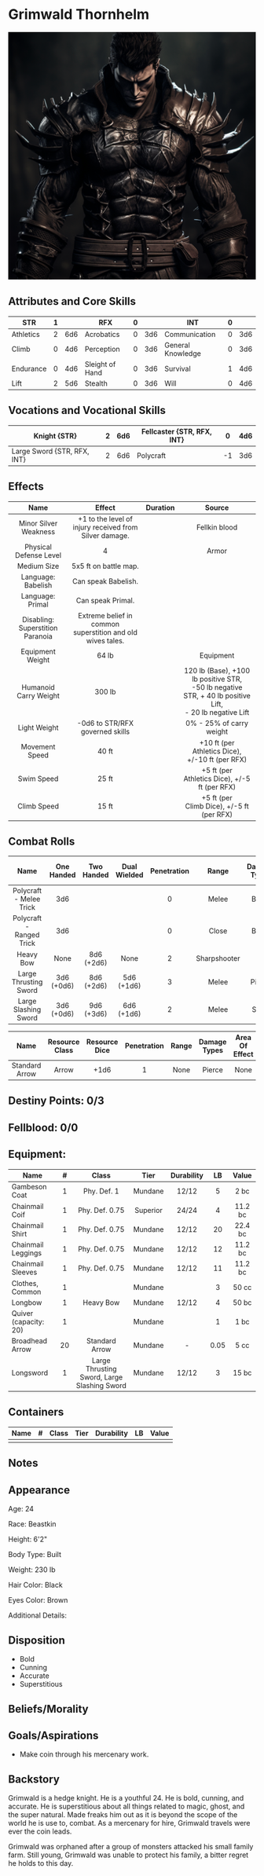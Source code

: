 # Grimwald Thornhelm

![alt_text](GrimwaldThornhelm.png)

## Attributes and Core Skills

| STR       | 1 |    | RFX             | 0 |    | INT               | 0 |    |
| --------- | :-: | :-: | --------------- | :-: | :-: | ----------------- | :-: | :-: |
| Athletics | 2 | 6d6 | Acrobatics      | 0 | 3d6 | Communication     | 0 | 3d6 |
| Climb     | 0 | 4d6 | Perception      | 0 | 3d6 | General Knowledge | 0 | 3d6 |
| Endurance | 0 | 4d6 | Sleight of Hand | 0 | 3d6 | Survival          | 1 | 4d6 |
| Lift      | 2 | 5d6 | Stealth         | 0 | 3d6 | Will              | 0 | 4d6 |

## Vocations and Vocational Skills

| Knight {STR}               | 2 | 6d6 | Fellcaster {STR, RFX, INT} | 0  | 4d6 |
| --------------------------- | :-: | :-: | -------------------------- | -- | --- |
| Large Sword {STR, RFX, INT} | 2 | 6d6 | Polycraft                  | -1 | 3d6 |

## Effects

|               Name               |                             Effect                             | Duration |                                                       Source                                                       |
| :------------------------------: | :-------------------------------------------------------------: | :------: | :-----------------------------------------------------------------------------------------------------------------: |
|      Minor Silver Weakness      |     +1 to the level of injury received from Silver damage.     |          |                                                    Fellkin blood                                                    |
|      Physical Defense Level      |                                4                                |          |                                                        Armor                                                        |
|           Medium Size           |                      5x5 ft on battle map.                      |          |                                                                                                                    |
|        Language: Babelish        |                       Can speak Babelish.                       |          |                                                                                                                    |
|         Language: Primal         |                        Can speak Primal.                        |          |                                                                                                                    |
| Disabling: Superstition Paranoia | Extreme belief in common<br />superstition and old wives tales. |          |                                                                                                                    |
|         Equipment Weight         |                              64 lb                              |          |                                                      Equipment                                                      |
|      Humanoid Carry Weight      |                             300 lb                             |          | 120 lb (Base), +100 lb positive STR,<br />-50 lb negative STR, + 40 lb positive Lift,<br />- 20 lb negative Lift |
|           Light Weight           |                 -0d6 to STR/RFX governed skills                 |          |                                              0% - 25% of carry weight                                              |
|     Movement Speed     |                              40 ft                              |          |                              +10 ft (per Athletics Dice), +/-10 ft (per RFX)                              |
|       Swim Speed       |                              25 ft                              |          |                              +5 ft (per Athletics Dice), +/-5 ft (per RFX)                              |
|       Climb Speed       |                              15 ft                              |          |                                +5 ft (per Climb Dice), +/-5 ft (per RFX)                                |

## Combat Rolls

|           Name           | One<br />Handed | Two<br />Handed | Dual<br />Wielded | Penetration |    Range    | Damage<br />Types | Engageable<br />Opponents | Area Of<br />Effect | Resource<br />Class |
| :----------------------: | :-------------: | :-------------: | :---------------: | :---------: | :----------: | :---------------: | :-----------------------: | :-----------------: | :-----------------: |
| Polycraft - Melee Trick |       3d6       |                |                  |      0      |    Melee    |       Bleed       |           Rapid           |                    |        None        |
| Polycraft - Ranged Trick |       3d6       |                |                  |      0      |    Close    |       Bleed       |         Standard         |                    |        None        |
|        Heavy Bow        |      None      | 8d6<br />(+2d6) |       None       |      2      | Sharpshooter |                  |         Standard         |        None        |        Arrow        |
|  Large Thrusting Sword  | 3d6<br />(+0d6) | 8d6<br />(+2d6) |  5d6<br />(+1d6)  |      3      |    Melee    |      Pierce      |           Rapid           |        None        |        None        |
|   Large Slashing Sword   | 3d6<br />(+0d6) | 9d6<br />(+3d6) |  6d6<br />(+1d6)  |      2      |    Melee    |       Slash       |           Rapid           |        None        |        None        |

|      Name      | Resource<br />Class | Resource<br />Dice | Penetration | Range | Damage<br />Types | Area Of<br />Effect |
| :------------: | :-----------------: | :----------------: | :---------: | :---: | :---------------: | :-----------------: |
| Standard Arrow |        Arrow        |        +1d6        |      1      | None |      Pierce      |        None        |

## Destiny Points: 0/3

## Fellblood: 0/0

## Equipment:

| Name                  | # |                    Class                    |   Tier   | Durability |  LB  |  Value  |
| --------------------- | :-: | :-----------------------------------------: | :------: | :--------: | :--: | :-----: |
| Gambeson Coat         | 1 |                 Phy. Def. 1                 | Mundane |   12/12   |  5  |  2 bc  |
| Chainmail Coif        | 1 |               Phy. Def. 0.75               | Superior |   24/24   |  4  | 11.2 bc |
| Chainmail Shirt       | 1 |               Phy. Def. 0.75               | Mundane |   12/12   |  20  | 22.4 bc |
| Chainmail Leggings    | 1 |               Phy. Def. 0.75               | Mundane |   12/12   |  12  | 11.2 bc |
| Chainmail Sleeves     | 1 |               Phy. Def. 0.75               | Mundane |   12/12   |  11  | 11.2 bc |
| Clothes, Common       | 1 |                                            | Mundane |            |  3  |  50 cc  |
| Longbow               | 1 |                  Heavy Bow                  | Mundane |   12/12   |  4  |  50 bc  |
| Quiver (capacity: 20) | 1 |                                            | Mundane |            |  1  |  1 bc  |
| Broadhead Arrow       | 20 |               Standard Arrow               | Mundane |     -     | 0.05 |  5 cc  |
| Longsword             | 1 | Large Thrusting Sword, Large Slashing Sword | Mundane |   12/12   |  3  |  15 bc  |

## Containers

| Name | # | Class | Tier | Durability | LB | Value |
| ---- | :-: | :---: | :--: | :--------: | :-: | :---: |
|      |  |      |      |            |    |      |

## Notes

## Appearance

Age: 24

Race: Beastkin

Height: 6'2"

Body Type: Built

Weight: 230 lb

Hair Color: Black

Eyes Color: Brown

Additional Details:

## Disposition

- Bold
- Cunning
- Accurate
- Superstitious

## Beliefs/Morality

## Goals/Aspirations

- Make coin through his mercenary work.

## Backstory

Grimwald is a hedge knight. He is a youthful 24. He is bold, cunning, and accurate. He is superstitious about all things related to magic, ghost, and the super natural. Made freaks him out as it is beyond the scope of the world he is use to, combat. As a mercenary for hire, Grimwald travels were ever the coin leads.

Grimwald was orphaned after a group of monsters attacked his small family farm. Still young, Grimwald was unable to protect his family, a bitter regret he holds to this day.
